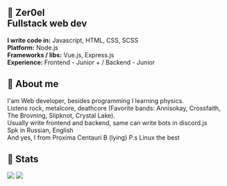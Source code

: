 ## 🐧 Zer0el <br> Fullstack web dev
**I write code in:** Javascript, HTML, CSS, SCSS <br>
**Platform:** Node.js <br>
**Frameworks / libs:** Vue.js, Express.js <br>
**Experience:** Frontend - Junior + / Backend - Junior <br>

## 🐧 About me
I'am Web developer, besides programming I learning physics. <br>
Listens rock, metalcore, deathcore (Favorite bands: Annisokay, Crossfaith, The Brovning, Slipknot, Crystal Lake). <br>
Usually write frontend and backend, same can write bots in discord.js <br>
Spk in Russian, English <br>
And yes, I from Proxima Centauri B (lying)
P.s Linux the best

## 🐧 Stats

![](https://github-readme-stats.vercel.app/api?username=Nullelektron&show_icons=true&theme=buefy)
![](https://github-readme-stats.vercel.app/api/top-langs/?username=Nullelektron&hide=html&theme=buefy)
<br>
